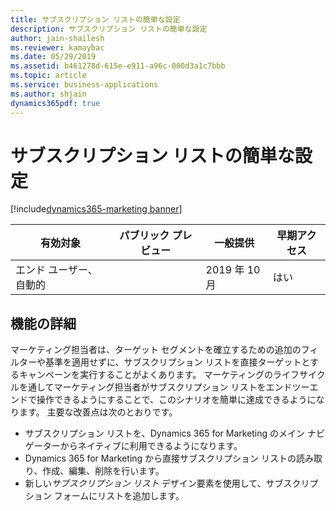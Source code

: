 ```yaml
---
title: サブスクリプション リストの簡単な設定
description: サブスクリプション リストの簡単な設定
author: jain-shailesh
ms.reviewer: kamaybac
ms.date: 05/29/2019
ms.assetid: b461278d-615e-e911-a96c-000d3a1c7bbb
ms.topic: article
ms.service: business-applications
ms.author: shjain
dynamics365pdf: true
---
```

# サブスクリプション リストの簡単な設定
[!include[dynamics365-marketing banner](../includes/dynamics365-marketing.md)]

| 有効対象    |  パブリック プレビュー | 一般提供 | 早期アクセス |
| ---------- | ---------- |---------- |---------- |
|エンド ユーザー、自動的|| 2019 年 10 月|はい |






## 機能の詳細
<!--feature detail start -->
マーケティング担当者は、ターゲット セグメントを確立するための追加のフィルターや基準を適用せずに、サブスクリプション リストを直接ターゲットとするキャンペーンを実行することがよくあります。 マーケティングのライフサイクルを通してマーケティング担当者がサブスクリプション リストをエンドツーエンドで操作できるようにすることで、このシナリオを簡単に達成できるようになります。 主要な改善点は次のとおりです。

-  サブスクリプション リストを、Dynamics 365 for Marketing のメイン ナビゲーターからネイティブに利用できるようになります。
-  Dynamics 365 for Marketing から直接サブスクリプション リストの読み取り、作成、編集、削除を行います。
-  新しい*サブスクリプション リスト* デザイン要素を使用して、サブスクリプション フォームにリストを追加します。
<!--feature detail end -->










